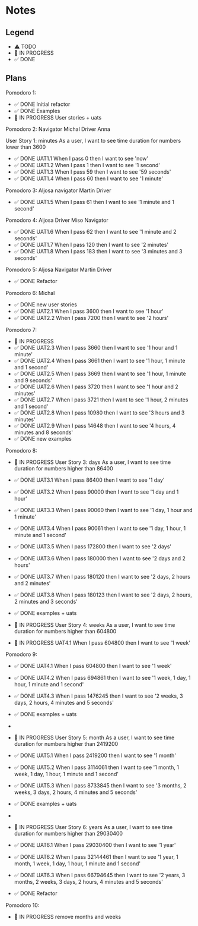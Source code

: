 # Notes

## Legend

- ⚠ TODO
- 🚧 IN PROGRESS
- ✅ DONE

## Plans

Pomodoro 1:

- ✅ DONE Initial refactor
- ✅ DONE Examples
- 🚧 IN PROGRESS User stories + uats

Pomodoro 2:
Navigator Michal Driver Anna

User Story 1: minutes
As a user, I want to see time duration for numbers lower than 3600

- ✅ DONE UAT1.1 When I pass 0 then I want to see 'now'
- ✅ DONE UAT1.2 When I pass 1 then I want to see '1 second'
- ✅ DONE UAT1.3 When I pass 59 then I want to see '59 seconds'
- ✅ DONE UAT1.4 When I pass 60 then I want to see '1 minute'

Pomodoro 3:
Aljosa navigator Martin Driver

- ✅ DONE UAT1.5 When I pass 61 then I want to see '1 minute and 1 second'

Pomodoro 4:
Aljosa Driver Miso Navigator

- ✅ DONE UAT1.6 When I pass 62 then I want to see '1 minute and 2 seconds'
- ✅ DONE UAT1.7 When I pass 120 then I want to see '2 minutes'
- ✅ DONE UAT1.8 When I pass 183 then I want to see '3 minutes and 3 seconds'

Pomodoro 5:
Aljosa Navigator Martin Driver

- ✅ DONE Refactor

Pomodoro 6:
Michal

- ✅ DONE new user stories
- ✅ DONE UAT2.1 When I pass 3600 then I want to see '1 hour'
- ✅ DONE UAT2.2 When I pass 7200 then I want to see '2 hours'

Pomodoro 7:

- 🚧 IN PROGRESS
- ✅ DONE UAT2.3 When I pass 3660 then I want to see '1 hour and 1 minute'
- ✅ DONE UAT2.4 When I pass 3661 then I want to see '1 hour, 1 minute and 1 second'
- ✅ DONE UAT2.5 When I pass 3669 then I want to see '1 hour, 1 minute and 9 seconds'
- ✅ DONE UAT2.6 When I pass 3720 then I want to see '1 hour and 2 minutes'
- ✅ DONE UAT2.7 When I pass 3721 then I want to see '1 hour, 2 minutes and 1 second'
- ✅ DONE UAT2.8 When I pass 10980 then I want to see '3 hours and 3 minutes'
- ✅ DONE UAT2.9 When I pass 14648 then I want to see '4 hours, 4 minutes and 8 seconds'
- ✅ DONE new examples

Pomodoro 8:

- 🚧 IN PROGRESS User Story 3: days
  As a user, I want to see time duration for numbers higher than 86400

- ✅ DONE UAT3.1 When I pass 86400 then I want to see '1 day'
- ✅ DONE UAT3.2 When I pass 90000 then I want to see '1 day and 1 hour'
- ✅ DONE UAT3.3 When I pass 90060 then I want to see '1 day, 1 hour and 1 minute'
- ✅ DONE UAT3.4 When I pass 90061 then I want to see '1 day, 1 hour, 1 minute and 1 second'
- ✅ DONE UAT3.5 When I pass 172800 then I want to see '2 days'
- ✅ DONE UAT3.6 When I pass 180000 then I want to see '2 days and 2 hours'
- ✅ DONE UAT3.7 When I pass 180120 then I want to see '2 days, 2 hours and 2 minutes'
- ✅ DONE UAT3.8 When I pass 180123 then I want to see '2 days, 2 hours, 2 minutes and 3 seconds'
- ✅ DONE examples + uats

- 🚧 IN PROGRESS User Story 4: weeks
  As a user, I want to see time duration for numbers higher than 604800

- 🚧 IN PROGRESS UAT4.1 When I pass 604800 then I want to see '1 week'

Pomodoro 9:

- ✅ DONE UAT4.1 When I pass 604800 then I want to see '1 week'
- ✅ DONE UAT4.2 When I pass 694861 then I want to see '1 week, 1 day, 1 hour, 1 minute and 1 second'
- ✅ DONE UAT4.3 When I pass 1476245 then I want to see '2 weeks, 3 days, 2 hours, 4 minutes and 5 seconds'
- ✅ DONE examples + uats
-

- 🚧 IN PROGRESS User Story 5: month
  As a user, I want to see time duration for numbers higher than 2419200

- ✅ DONE UAT5.1 When I pass 2419200 then I want to see '1 month'
- ✅ DONE UAT5.2 When I pass 3114061 then I want to see '1 month, 1 week, 1 day, 1 hour, 1 minute and 1 second'
- ✅ DONE UAT5.3 When I pass 8733845 then I want to see '3 months, 2 weeks, 3 days, 2 hours, 4 minutes and 5 seconds'
- ✅ DONE examples + uats
-
- 🚧 IN PROGRESS User Story 6: years
  As a user, I want to see time duration for numbers higher than 29030400

- ✅ DONE UAT6.1 When I pass 29030400 then I want to see '1 year'
- ✅ DONE UAT6.2 When I pass 32144461 then I want to see '1 year, 1 month, 1 week, 1 day, 1 hour, 1 minute and 1 second'
- ✅ DONE UAT6.3 When I pass 66794645 then I want to see '2 years, 3 months, 2 weeks, 3 days, 2 hours, 4 minutes and 5 seconds'

- ✅ DONE Refactor

Pomodoro 10:

- 🚧 IN PROGRESS remove months and weeks
